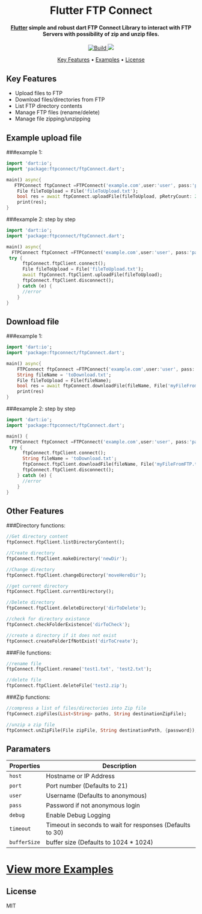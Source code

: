 <h1 align="center">
  Flutter FTP Connect
  <br>
</h1>

<h4 align="center">
  <a href="https://flutter.io" target="_blank">Flutter</a> simple and robust dart FTP Connect Library to interact with FTP Servers with possibility of zip and unzip files.
</h4>

<p align="center">
  <a href="https://pub.dev/packages/ftpconnect">
    <img src="https://img.shields.io/badge/build-passing-brightgreen"
         alt="Build">
  </a>
  <a href="https://pub.dev/packages/ftpconnect"><img src="https://img.shields.io/pub/v/ftpconnect"></a>
</p>

<p align="center">
  <a href="#key-features">Key Features</a> •
  <a href="https://github.com/salim-lachdhaf/ftpconnect/blob/master/example">Examples</a> •
  <a href="#license">License</a>
</p>


## Key Features
* Upload files to FTP
* Download files/directories from FTP
* List FTP directory contents
* Manage FTP files (rename/delete)
* Manage file zipping/unzipping


## Example upload file
###example 1:
```dart
import 'dart:io';
import 'package:ftpconnect/ftpConnect.dart';

main() async{
   FTPConnect ftpConnect =FTPConnect('example.com',user:'user', pass:'pass');
    File fileToUpload = File('fileToUpload.txt');
    bool res = await ftpConnect.uploadFile(fileToUpload, pRetryCount: 2);
    print(res);
}
```

###example 2: step by step
```dart
import 'dart:io';
import 'package:ftpconnect/ftpConnect.dart';

main() async{
  FTPConnect ftpConnect =FTPConnect('example.com',user:'user', pass:'pass');
 try {
      ftpConnect.ftpClient.connect();
      File fileToUpload = File('fileToUpload.txt');
      await ftpConnect.ftpClient.uploadFile(fileToUpload);
      ftpConnect.ftpClient.disconnect();
    } catch (e) {
      //error
    }
}
```

## Download file
###example 1:
```dart
import 'dart:io';
import 'package:ftpconnect/ftpConnect.dart';

main() async{
    FTPConnect ftpConnect =FTPConnect('example.com',user:'user', pass:'pass');
    String fileName = 'toDownload.txt';
    File fileToUpload = File(fileName);
    bool res = await ftpConnect.downloadFile(fileName, File('myFileFromFTP.txt'));
    print(res)
}
```

###example 2: step by step
```dart
import 'dart:io';
import 'package:ftpconnect/ftpConnect.dart';

main() {
  FTPConnect ftpConnect =FTPConnect('example.com',user:'user', pass:'pass');
 try {
      ftpConnect.ftpClient.connect();
      String fileName = 'toDownload.txt';
      ftpConnect.ftpClient.downloadFile(fileName, File('myFileFromFTP.txt'));
      ftpConnect.ftpClient.disconnect();
    } catch (e) {
      //error
    }
}
```
## Other Features
###Directory functions:
```dart
//Get directory content
ftpConnect.ftpClient.listDirectoryContent();

//Create directory
ftpConnect.ftpClient.makeDirectory('newDir');

//Change directory
ftpConnect.ftpClient.changeDirectory('moveHereDir');

//get current directory
ftpConnect.ftpClient.currentDirectory();

//Delete directory
ftpConnect.ftpClient.deleteDirectory('dirToDelete');

//check for directory existance
ftpConnect.checkFolderExistence('dirToCheck');

//create a directory if it does not exist
ftpConnect.createFolderIfNotExist('dirToCreate');
```
###File functions:
```dart
//rename file
ftpConnect.ftpClient.rename('test1.txt', 'test2.txt');

//delete file
ftpConnect.ftpClient.deleteFile('test2.zip');
```
###Zip functions:
```dart
//compress a list of files/directories into Zip file
ftpConnect.zipFiles(List<String> paths, String destinationZipFile);

//unzip a zip file
ftpConnect.unZipFile(File zipFile, String destinationPath, {password});
```

## Paramaters

|  Properties |   Description|
| ------------ | ------------ |
|`host`|Hostname or IP Address|
|`port`|Port number (Defaults to 21)|
|`user`|Username (Defaults to anonymous)|
|`pass`|Password if not anonymous login|
|`debug`|Enable Debug Logging|
|`timeout`|Timeout in seconds to wait for responses (Defaults to 30)|
|`bufferSize`|buffer size (Defaults to 1024 * 1024)|

# [View more Examples](https://github.com/salim-lachdhaf/ftpconnect/tree/master/example)

## License
MIT